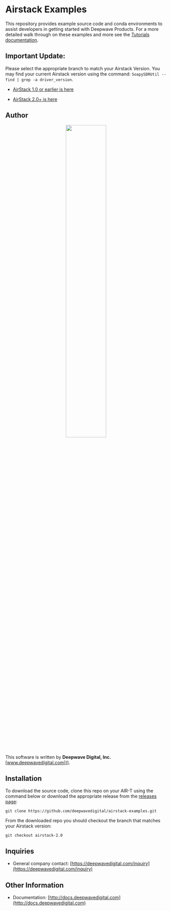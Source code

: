 # Airstack Examples
This repository provides example source code and conda environments to assist developers in getting started with Deepwave Products. For a more detailed walk through on these examples and more see the [Tutorials documentation](https://docs.deepwavedigital.com/Tutorials/).

## Important Update:

 Please select the appropriate branch to match your Airstack Version. You may find your current Airstack version using the command: ```SoapySDRUtil --find | grep -a driver_version```. 

* [AirStack 1.0 or earlier is here](https://github.com/deepwavedigital/airstack-examples/tree/airstack-1.0)

* [AirStack 2.0+ is here](https://github.com/deepwavedigital/airstack-examples/tree/airstack-2.0)

## Author
<p align="center">
<img src="https://deepwavedigital.com/media/images/dwd2_crop_transparent.png" Width="50%" />
</p>

This software is written by **Deepwave Digital, Inc.** [www.deepwavedigital.com]().

## Installation
To download the source code, clone this repo on your AIR-T using the command below or download the appropriate release from the [releases page](https://github.com/deepwavedigital/airstack-examples/releases):
```
git clone https://github.com/deepwavedigital/airstack-examples.git
```
From the downloaded repo you should checkout the branch that matches your Airstack version:
```
git checkout airstack-2.0
```
## Inquiries
* General company contact: [https://deepwavedigital.com/inquiry](https://deepwavedigital.com/inquiry)
&nbsp;

## Other Information

* Documentation: [http://docs.deepwavedigital.com](http://docs.deepwavedigital.com)
